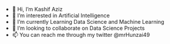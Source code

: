 - 👋 Hi, I’m Kashif Aziz
- 👀 I’m interested in Artificial Intelligence
- 🌱 I’m currently Learning Data Science and Machine Learning
- 💞️ I’m looking to collaborate on Data Science Projects
- 📫 You can reach me through my twitter @mrHunzai49

<!---
noobmaster-49/noobmaster-49 is a ✨ special ✨ repository because its `README.md` (this file) appears on your GitHub profile.
You can click the Preview link to take a look at your changes.
--->
